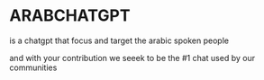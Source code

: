 # ARABCHATGPT
is a chatgpt that focus and target the arabic spoken people 

and with your contribution we seeek to be the  #1 chat 
used by our communities 
